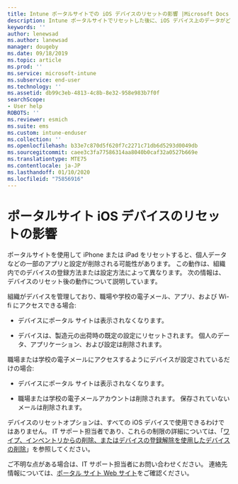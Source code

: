 ```yaml
---
title: Intune ポータルサイトでの iOS デバイスのリセットの影響 |Microsoft Docs
description: Intune ポータルサイトでリセットした後に、iOS デバイス上のデータがどうなるかについて説明します。
keywords: ''
author: lenewsad
ms.author: lanewsad
manager: dougeby
ms.date: 09/18/2019
ms.topic: article
ms.prod: ''
ms.service: microsoft-intune
ms.subservice: end-user
ms.technology: ''
ms.assetid: db99c3eb-4813-4c8b-8e32-958e983b7f0f
searchScope:
- User help
ROBOTS: ''
ms.reviewer: esmich
ms.suite: ems
ms.custom: intune-enduser
ms.collection: ''
ms.openlocfilehash: b33e7c870d5f620f7c2271c71db6d5293d0049db
ms.sourcegitcommit: caee3c3fa77586314aa8040b0caf32a0527b669e
ms.translationtype: MTE75
ms.contentlocale: ja-JP
ms.lasthandoff: 01/10/2020
ms.locfileid: "75856916"
---
```

# <a name="effects-of-company-portal-ios-device-reset"></a>ポータルサイト iOS デバイスのリセットの影響 

ポータルサイトを使用して iPhone または iPad をリセットすると、個人データなどの一部のアプリと設定が削除される可能性があります。 この動作は、組織内でのデバイスの登録方法または設定方法によって異なります。 次の情報は、デバイスのリセット後の動作について説明しています。  

組織がデバイスを管理しており、職場や学校の電子メール、アプリ、および Wi-fi にアクセスできる場合:

- デバイスにポータル サイトは表示されなくなります。  

- デバイスは、製造元の出荷時の既定の設定にリセットされます。 個人のデータ、アプリケーション、および設定は削除されます。

職場または学校の電子メールにアクセスするようにデバイスが設定されているだけの場合:

- デバイスにポータル サイトは表示されなくなります。  

- 職場または学校の電子メールアカウントは削除されます。 保存されていないメールは削除されます。   

デバイスのリセットオプションは、すべての iOS デバイスで使用できるわけではありません。 IT サポート担当者であり、これらの制限の詳細については、「[ワイプ、インベントリからの削除、またはデバイスの登録解除を使用したデバイスの削除](https://docs.microsoft.com/intune/devices-wipe)」を参照してください。  

ご不明な点がある場合は、IT サポート担当者にお問い合わせください。 連絡先情報については、[ポータル サイト Web サイト](https://go.microsoft.com/fwlink/?linkid=2010980)をご確認ください。
